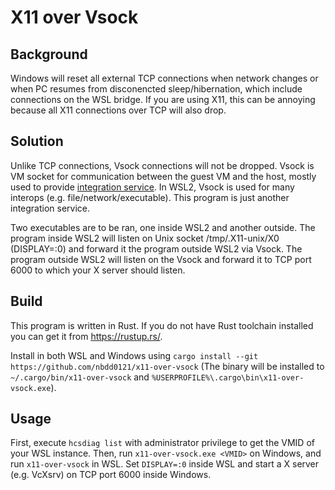 X11 over Vsock
==============

## Background

Windows will reset all external TCP connections when network changes or when PC resumes from disconencted sleep/hibernation, which include connections on the WSL bridge. If you are using X11, this can be annoying because all X11 connections over TCP will also drop.

## Solution

Unlike TCP connections, Vsock connections will not be dropped. Vsock is VM socket for communication between the guest VM and the host, mostly used to provide [integration service](https://docs.microsoft.com/en-us/virtualization/hyper-v-on-windows/user-guide/make-integration-service). In WSL2, Vsock is used for many interops (e.g. file/network/executable). This program is just another integration service.

Two executables are to be ran, one inside WSL2 and another outside. The program inside WSL2 will listen on Unix socket /tmp/.X11-unix/X0 (DISPLAY=:0) and forward it the program outside WSL2 via Vsock. The program outside WSL2 will listen on the Vsock and forward it to TCP port 6000 to which your X server should listen.

## Build

This program is written in Rust. If you do not have Rust toolchain installed you can get it from https://rustup.rs/.

Install in both WSL and Windows using `cargo install --git https://github.com/nbdd0121/x11-over-vsock` (The binary will be installed to `~/.cargo/bin/x11-over-vsock` and `%USERPROFILE%\.cargo\bin\x11-over-vsock.exe`).

## Usage

First, execute `hcsdiag list` with administrator privilege to get the VMID of your WSL instance. Then, run `x11-over-vsock.exe <VMID>` on Windows, and run `x11-over-vsock` in WSL. Set `DISPLAY=:0` inside WSL and start a X server (e.g. VcXsrv) on TCP port 6000 inside Windows.
